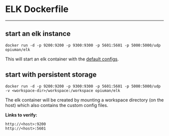 # ELK Dockerfile

----------
## start an elk instance ##
    docker run -d -p 9200:9200 -p 9300:9300 -p 5601:5601 -p 5000:5000/udp opiuman/elk

This will start an elk container with the [default configs](https://github.com/opiuman/elk/tree/master/config).

## start with persistent storage

    docker run -d -p 9200:9200 -p 9300:9300 -p 5601:5601 -p 5000:5000/udp -v <workspace-dir>/workspace:/workspace opiuman/elk
  
  The elk container will be created by mounting a workspace directory (on the host) which also contains the custom config files.

**Links to verify:**

    http://<host>:9200
    http://<host>:5601
    

